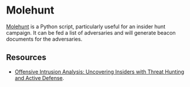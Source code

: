 # Molehunt

[Molehunt](https://github.com/PrometheanInfoSec/Molehunt) is a Python script, particularly useful for an insider hunt campaign. It can be fed a list of adversaries and will generate beacon documents for the adversaries.

## Resources

* [Offensive Intrusion Analysis: Uncovering Insiders with Threat Hunting and Active Defense](https://csiac.org/articles/offensive-intrusion-analysis-uncovering-insiders-with-threat-hunting-and-active-defense/).